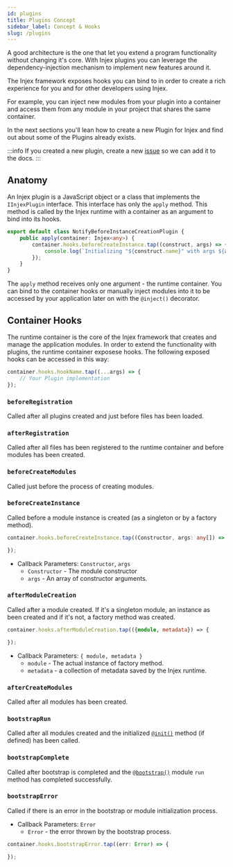 ```yaml
---
id: plugins
title: Plugins Concept
sidebar_label: Concept & Hooks
slug: /plugins
---
```


A good architecture is the one that let you extend a program functionality without changing it's core. With Injex plugins you can leverage the dependency-injection mechanism to implement new features around it.

The Injex framework exposes hooks you can bind to in order to create a rich experience for you and for other developers using Injex.

For example, you can inject new modules from your plugin into a container and access them from any module in your project that shares the same container.

In the next sections you'll lean how to create a new Plugin for Injex and find out about some of the Plugins already exists.

:::info
If you created a new plugin, create a new [issue](https://github.com/uditalias/injex/issues/new) so we can add it to the docs.
:::

## Anatomy

An Injex plugin is a JavaScript object or a class that implements the `IInjexPlugin` interface. This interface has only the `apply` method. This method is called by the Injex runtime with a container as an argument to bind into its hooks.

```ts title="NotifyBeforeInstanceCreationPlugin.ts"
export default class NotifyBeforeInstanceCreationPlugin {
    public apply(container: Injex<any>) {
        container.hooks.beforeCreateInstance.tap((construct, args) => {
            console.log(`Initializing "${construct.name}" with args ${args.join(",")}...`);
        });
    }
}
```

The `apply` method receives only one argument - the runtime container. You can bind to the container hooks or manually inject modules into it to be accessed by your application later on with the `@inject()` decorator.

## Container Hooks

The runtime container is the core of the Injex framework that creates and manage the application modules. In order to extend the functionality with plugins, the runtime container exposese hooks. The following exposed hooks can be accessed in this way:

```ts
container.hooks.hookName.tap((...args) => {
    // Your Plugin implementation
});
```

### `beforeRegistration`

Called after all plugins created and just before files has been loaded.

### `afterRegistration`

Called after all files has been registered to the runtime container and before modules has been created.

### `beforeCreateModules`

Called just before the process of creating modules.

### `beforeCreateInstance`

Called before a module instance is created (as a singleton or by a factory method).

```ts
container.hooks.beforeCreateInstance.tap((Constructor, args: any[]) => {

});
```

- Callback Parameters: `Constructor`, `args`
    - `Constructor` - The module constructor
    - `args` - An array of constructor arguments.

### `afterModuleCreation`

Called after a module created. If it's a singleton module, an instance as been created and if it's not, a factory method was created.

```ts
container.hooks.afterModuleCreation.tap(({module, metadata}) => {

});
```

- Callback Parameters: `{ module, metadata }`
    - `module` - The actual instance of factory method.
    - `metadata` - a collection of metadata saved by the Injex runtime.

### `afterCreateModules`

Called after all modules has been created.

### `bootstrapRun`

Called after all modules created and the initialized [`@init()`](/docs/api/core/decorators/init) method (if defined) has been called.

### `bootstrapComplete`

Called after bootstrap is completed and the [`@bootstrap()`](/docs/api/core/decorators/bootstrap) module `run` method has completed successfully.

### `bootstrapError`

Called if there is an error in the bootstrap or module initialization process.

- Callback Parameters: `Error`
    - `Error` - the error thrown by the bootstrap process.

```ts
container.hooks.bootstrapError.tap((err: Error) => {

});
```